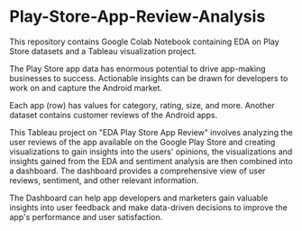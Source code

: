 # Play-Store-App-Review-Analysis

This repository contains Google Colab Notebook containing EDA on Play Store datasets and a Tableau visualization project.

The Play Store app data has enormous potential to drive app-making businesses to success. Actionable insights can be drawn for developers to work on and capture the Android market.

Each app (row) has values for category, rating, size, and more. Another dataset contains customer reviews of the Android apps.

This Tableau project on "EDA Play Store App Review" involves analyzing the user reviews of the app available on the Google Play Store and creating visualizations to gain insights into the users' opinions, the visualizations and insights gained from the EDA and sentiment analysis are then combined into a dashboard. The dashboard provides a comprehensive view of user reviews, sentiment, and other relevant information.

The Dashboard can help app developers and marketers gain valuable insights into user feedback and make data-driven decisions to improve the app's performance and user satisfaction.
